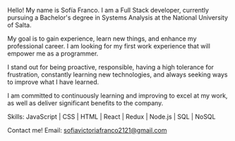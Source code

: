 Hello! My name is Sofía Franco. I am a Full Stack developer, currently pursuing a Bachelor's degree in Systems Analysis at the National University of Salta.

My goal is to gain experience, learn new things, and enhance my professional career. I am looking for my first work experience that will empower me as a programmer.

I stand out for being proactive, responsible, having a high tolerance for frustration, constantly learning new technologies, and always seeking ways to improve what I have learned.

I am committed to continuously learning and improving to excel at my work, as well as deliver significant benefits to the company.

Skills: JavaScript | CSS | HTML | React | Redux | Node.js | SQL | NoSQL

Contact me! Email: sofiavictoriafranco2121@gmail.com
